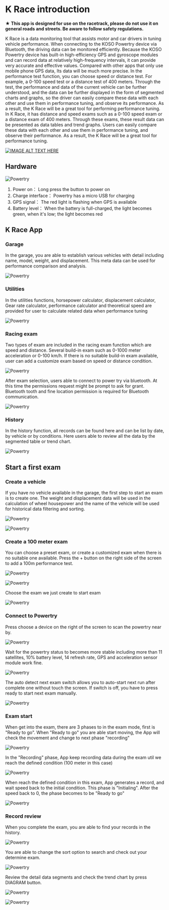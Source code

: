 # K Race introduction

**★  This app is designed for use on the racetrack, please do not use it on general roads and streets. Be aware to  follow safety regulations.**

K Race is a data monitoring tool that assists motor and car drivers in tuning vehicle performance. When connecting to the KOSO Powertry device via Bluetooth, the driving data can be monitored efficiently. Because the KOSO Powertry device has built-in high-efficiency GPS and gyroscope modules and can record data at relatively high-frequency intervals, it can provide very accurate and effective values. Compared with other apps that only use mobile phone GPS data, Its data will be much more precise.
In the performance test function, you can choose speed or distance test. For example, a 0-100 speed test or a distance test of 400 meters. Through the test, the performance and data of the current vehicle can be further understood, and the data can be further displayed in the form of segmented charts and graphs, so the driver can easily compare these data with each other and use them in performance tuning, and observe its performance. As a result, the K Race will be a great tool for performing performance tuning.
In K Race, it has distance and speed exams such as a 0-100 speed exam or a distance exam of 400 meters. Through these exams, these result data can be presented as data tables and trend graphs. Users can easily compare these data with each other and use them in performance tuning, and observe their performance. As a result, the K Race will be a great tool for performance tuning.

[![IMAGE ALT TEXT HERE](https://img.youtube.com/vi/jSAfbBRWP8c/0.jpg)](https://www.youtube.com/watch?v=jSAfbBRWP8c)



## Hardware



![Powertry](./image/tutorial.png)

1.  Power on： Long press the button to power on
2.  Charge interface： Powertry has a micro USB for charging
3.  GPS signal： The red light is flashing when GPS is available
4.  Battery level： When the battery is full-charged, the light becomes green, when it's low; the light becomes red



## K Race App

### Garage

In the garage, you are able to establish various vehicles with detail including name, model, weight, and displacement. This meta data can be used for performance comparison and analysis.

![Powertry](./image/photo-garage.png)

### Utilities

In the utilities functions, horsepower calculator, displacement calculator, Gear rate calculator, performance calculator and theoretical speed are provided for user to calculate related data when performance tuning

![Powertry](./image/photo-utilities.png)

### Racing exam

Two types of exam are included in the racing exam function which are speed and distance. Several build-in exam such as 0-1000 meter acceleration or 0-100 km/h. If there is no suitable build-in exam available, user can add a customize exam based on speed or distance condition.

![Powertry](./image/photo-exam.png)

After exam selection, users able to connect to power try via bluetooth. At this time the permissions request might be prompt to ask for grant. Bluetooth tooth and fine location permission is required for Bluetooth communication.



![Powertry](./image/photo-connect.png)



### History

In the history function, all records can be found here and can be list by date, by vehicle or by conditions. Here users able to review all the data by the segmented table or trend chart.  

![Powertry](./image/photo-history.png)

## Start a first exam

### Create a vehicle

If you have no vehicle available in the garage, the first step to start an exam is to create one. The weight and displacement data will be used in the calculation of wheel housepower and the name of the vehicle will be used for historical data filtering and sorting.



![Powertry](./image/garage1.png)

![Powertry](./image/garage2.png)

### Create a 100 meter exam

You can choose a preset exam, or create a customized exam when there is no suitable one available. Press the + button on the right side of the screen to add a 100m performance test.

![Powertry](./image/exam1.png)

![Powertry](./image/exam2.png)

Choose the exam we just create to start exam

![Powertry](./image/exam3.png)

### Connect to Powertry

Press choose a device on the right of the screen to scan the powertry near by.

![Powertry](./image/connect1.png)

Wait for the powertry status to becomes more stable including more than 11 satellites, 10% battery level, 14 refresh rate,  GPS and acceleration sensor module work fine.

![Powertry](./image/connect2.png)

The auto detect next exam switch allows you to auto-start next run after complete one without touch the screen. If switch is off, you have to press ready to start next exam manually.

![Powertry](./image/connect3.png)

### Exam start

When get into the exam, there are 3 phases to in the exam mode, first is "Ready to go". When "Ready to go" you are able start moving, the App will check the movement and change to next phase "recording"



![Powertry](./image/runtime2.png)

In the "Recording" phase, App keep recording data during the exam util we reach the defined condition (100 meter in this case)

![Powertry](./image/runtime3.png)

When reach the defined condition in this exam, App generates a record, and wait speed back to the initial condition. This phase is "Initialing". After the speed back to 0, the phase becomes to be "Ready to go"

![Powertry](./image/runtime1.png)

### Record review

When you complete the exam, you are able to find your records in the history.

![Powertry](./image/photo-history.png)

You are able to change the sort option to search and check out your determine exam.

![Powertry](./image/history1.png)

Review the detail data segments and check the trend chart by press DIAGRAM button.

![Powertry](./image/history2.png)

![Powertry](./image/history3.png)